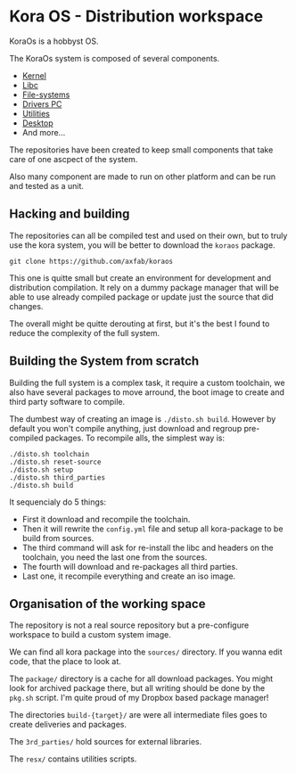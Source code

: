 # Kora OS - Distribution workspace

KoraOs is a hobbyst OS.


The KoraOs system is composed of several components.

 - [Kernel](https://github.com/axfab/kora-kernel)
 - [Libc](https://github.com/axfab/kora-libc)
 - [File-systems](https://github.com/axfab/kora-filesystems)
 - [Drivers PC](https://github.com/axfab/kora-driver-pc)
 - [Utilities](https://github.com/axfab/kora-utils)
 - [Desktop](https://github.com/axfab/kora-desktop)
 - And more...

The repositories have been created to keep small components that take
care of one ascpect of the system.

Also many component are made to run on other platform and can be run and
tested as a unit.


## Hacking and building

The repositories can all be compiled test and used on their own, but to truly
use the kora system, you will be better to download the `koraos` package.

```
git clone https://github.com/axfab/koraos
```

This one is quitte small but create an environment for development and
distribution compilation. It rely on a dummy package manager that will be able
to use already compiled package or update just the source that did changes.

The overall might be quitte derouting at first, but it's the best I found to
reduce the complexity of the full system.



## Building the System from scratch

Building the full system is a complex task, it require a custom toolchain,
we also have several packages to move arround, the boot image to create and
third party software to compile.

The dumbest way of creating an image is `./disto.sh build`. However by default
you won't compile anything, just download and regroup pre-compiled packages.
To recompile alls, the simplest way is:

```
./disto.sh toolchain
./disto.sh reset-source
./disto.sh setup
./disto.sh third_parties
./disto.sh build
```

It sequencialy do 5 things:

 - First it download and recompile the toolchain.
 - Then it will rewrite the `config.yml` file and setup all kora-package to be
build from sources.
 - The third command will ask for re-install the libc and headers on the toolchain, you need the last one from the sources.
 - The fourth will download and re-packages all third parties.
 - Last one, it recompile everything and create an iso image.


## Organisation of the working space

The repository is not a real source repository but a pre-configure workspace
to build a custom system image.

We can find all kora package into the `sources/` directory. If you wanna edit
code, that the place to look at.

The `package/` directory is a cache for all download packages. You might look
for archived package there, but all writing should be done by the `pkg.sh`
script. I'm quite proud of my Dropbox based package manager!

The directories `build-{target}/` are were all intermediate files goes to
create deliveries and packages.

The `3rd_parties/` hold sources for external libraries.

The `resx/` contains utilities scripts.



